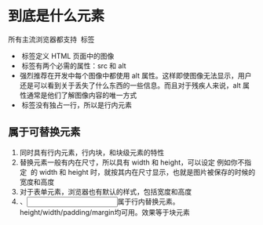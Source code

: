 # <img>到底是什么元素
所有主流浏览器都支持 <img> 标签
* <img> 标签定义 HTML 页面中的图像
* <img> 标签有两个必需的属性：src 和 alt
* 强烈推荐在开发中每个图像中都使用 alt 属性。这样即使图像无法显示，用户还是可以看到关于丢失了什么东西的一些信息。而且对于残疾人来说，alt 属性通常是他们了解图像内容的唯一方式
* <img /> 标签没有独占一行，所以是行内元素

## <img>属于可替换元素
1. <img>同时具有行内元素，行内块，和块级元素的特性
2. 替换元素一般有内在尺寸，所以具有 width 和 height，可以设定
例如你不指定 <img> 的 width 和 height 时，就按其内在尺寸显示，也就是图片被保存的时候的宽度和高度
3. 对于表单元素，浏览器也有默认的样式，包括宽度和高度
4. <img>、<input>属于行内替换元素。height/width/padding/margin均可用。效果等于块元素

